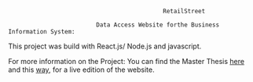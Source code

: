 
                                                RetailStreet

                             Data Access Website forthe Business Information System:
  
This project was build with React.js/ Node.js and javascript.

For more information on the Project: You can find the Master Thesis [here](https://www.web-profashion.de/Validation%20and%20Analysis%20for%20Business%20Information%20System.pdf)
and this [way](https://cygniv404.github.io/RetailStreet/), for a live edition of the website.
